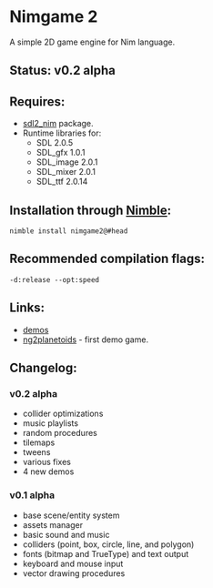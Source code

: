 Nimgame 2
=========

A simple 2D game engine for Nim language.


Status: v0.2 alpha
------------------


Requires:
---------

* [sdl2_nim](https://github.com/Vladar4/sdl2_nim) package.
* Runtime libraries for:
  * SDL 2.0.5
  * SDL_gfx 1.0.1
  * SDL_image 2.0.1
  * SDL_mixer 2.0.1
  * SDL_ttf 2.0.14


Installation through [Nimble](https://github.com/nim-lang/nimble):
------------------------------------------------------------------
`nimble install nimgame2@#head`


Recommended compilation flags:
------------------------------
`-d:release --opt:speed`


Links:
------

* [demos](https://github.com/Vladar4/nimgame2/tree/master/demos)
* [ng2planetoids](https://github.com/Vladar4/ng2planetoids) - first demo game.


Changelog:
----------

### v0.2 alpha
* collider optimizations
* music playlists
* random procedures
* tilemaps
* tweens
* various fixes
* 4 new demos

### v0.1 alpha
* base scene/entity system
* assets manager
* basic sound and music
* colliders (point, box, circle, line, and polygon)
* fonts (bitmap and TrueType) and text output
* keyboard and mouse input
* vector drawing procedures

